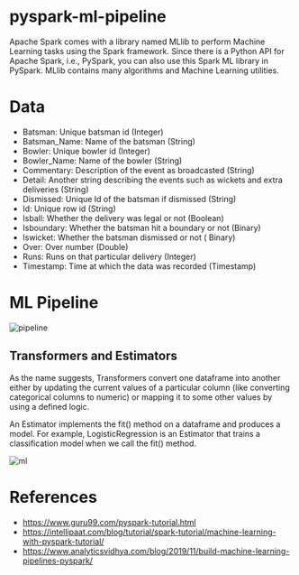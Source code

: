 # pyspark-ml-pipeline
Apache Spark comes with a library named MLlib to perform Machine Learning tasks using the Spark framework. Since there is a Python API for Apache Spark, i.e., PySpark, you can also use this Spark ML library in PySpark. MLlib contains many algorithms and Machine Learning utilities.
# Data
- Batsman: Unique batsman id (Integer)
- Batsman_Name: Name of the batsman (String)
- Bowler: Unique bowler id (Integer)
- Bowler_Name: Name of the bowler (String)
- Commentary: Description of the event as broadcasted (String)
- Detail: Another string describing the events such as wickets and extra deliveries (String)
- Dismissed: Unique Id of the batsman if dismissed (String)
- Id: Unique row id (String)
- Isball: Whether the delivery was legal or not (Boolean)
- Isboundary: Whether the batsman hit a boundary or not (Binary)
- Iswicket: Whether the batsman dismissed or not ( Binary)
- Over: Over number (Double)
- Runs: Runs on that particular delivery (Integer)
- Timestamp: Time at which the data was recorded (Timestamp)

# ML Pipeline 

![pipeline](https://cdn.analyticsvidhya.com/wp-content/uploads/2019/11/basic_pipeline.png)

## Transformers and Estimators
As the name suggests, Transformers convert one dataframe into another either by updating the current values of a particular column (like converting categorical columns to numeric) or mapping it to some other values by using a defined logic.

An Estimator implements the fit() method on a dataframe and produces a model. For example, LogisticRegression is an Estimator that trains a classification model when we call the fit() method.

![ml](https://cdn.analyticsvidhya.com/wp-content/uploads/2019/11/pipeline_lr.png)

# References
- https://www.guru99.com/pyspark-tutorial.html
- https://intellipaat.com/blog/tutorial/spark-tutorial/machine-learning-with-pyspark-tutorial/
- https://www.analyticsvidhya.com/blog/2019/11/build-machine-learning-pipelines-pyspark/
